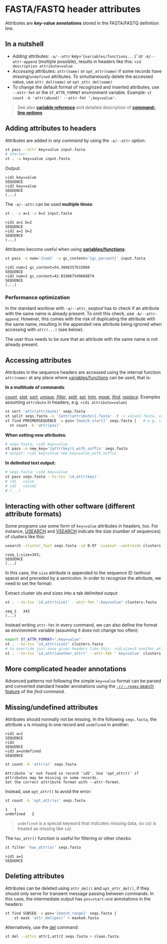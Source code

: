 # FASTA/FASTQ header attributes

Attributes are **key-value annotations** stored in the FASTA/FASTQ definition
line.

## In a nutshell

* *Adding* attributes: `-a/--attr` key='`{variables/functions...}`'
  or `-A/--attr-append` (multiple possible), results in headers like
  this: `>id description attribute=value`
* *Accessing* attributes: `attr(name)` or `opt_attr(name)` if some records
   have missing/`undefined` attributes.
  To simultaneously delete the accessed value, use `attr_del(name)` or `opt_attr_del(name)`
* To change the default format of recognized and inserted attributes, use
  `--attr-fmt` or the `ST_ATTR_FORMAT` environment variable.
  Example: `st count -k 'attr(abund)' --attr-fmt ';key=value'`.

> See also **[variable reference](var_reference.md/#header-attributes)**
> and detailed description of **[command-line options](opts.md)**

## Adding attributes to headers

Attributes are added in *any command* by using the `-a/--attr` option:

```bash
st pass --attr key=value input.fasta
# shorter:
st . -a key=value input.fasta
```

Output:

```
>id1 key=value
SEQUENCE
>id2 key=value
SEQUENCE
(...)
```

The `-a/--attr` can be used **multiple times**:

```bash
st . -a a=1 -a b=2 input.fasta
```

```
>id1 a=1 b=2
SEQUENCE
>id2 a=1 b=2
SEQUENCE
(...)
```

Attributes become useful when using **[variables/functions](variables.md)**:

```bash
st pass -a num='{num}' -a gc_content='{gc_percent}' input.fasta
```

```
>id1 num=1 gc_content=54.3046357615894
SEQUENCE
>id2 num=2 gc_content=42.019867549668874
SEQUENCE
(...)
```

### Performance optimization

In the standard worklow with `-a/--attr`, *seqtool* has to check if an attribute
with the same name is already present. To omit this check, use `-A/--attr-append`.
However, this comes with the risk of duplicating the attribute with the same name,
resulting in the appended new attribute being ignored when accessing with `attr(...)`
(see below).

The user thus needs to be sure that an attribute with the same name is not already present.

## Accessing attributes

Attributes in the sequence headers are accessed using the internal function `attr(name)` at any place where [variables/functions](variables.md) can be used, that is:

**In a multitude of commands**:

*[count](count.md)*, *[stat](stat.md)*, *[sort](sort.md)*, *[unique](unique.md)*, *[filter](filter.md)*, *[split](split.md)*, *[set](set.md)*, *[trim](trim.md)*, *[mask](mask.md)*, *[find](find.md)*, *[replace](replace.md)*. Examples assuming `attribute` in headers, e.g. `>id1 attribute=value1`

```bash
st sort 'attr(attribute)' seqs.fasta
st split seqs.fasta -o '{attr(attribute)}.fasta'  # -> value1.fasta, value2.fasta, etc.
st find PRRIMERSEQUENCE -a pos='{match_start}' seqs.fasta |   # e.g. >id1 pos=2
  st count -k 'attr(pos)'
```

**When setting new attributes**:

```bash
# seqs.fasta: >id1 key=value
st pass -a new_key='{attr(key)}_with_suffix' seqs.fasta
# output: >id1 key=value new_key=value_with_suffix
```

**In delimited text output:**

```bash
# seqs.fasta: >id1 key=value
st pass seqs.fasta --to-tsv 'id,attr(key)'
# id1   value
# id2   value2
# (...)
```

## Interacting with other software (different attribute formats)

Some programs use some form of `key=value` attributes in headers, too. For instance, [USEARCH](https://drive5.com/usearch/) and [VSEARCH](https://github.com/torognes/vsearch) indicate the size (number of sequences) of clusters like this:


```bash
usearch -cluster_fast seqs.fasta -id 0.97 -sizeout -centroids clusters.fasta
```
```
>seq_1;size=343;
SEQUENCE
(...)
```

In this case, the `size` attribute is appended to the sequence ID (without space) and preceded by a semicolon. In order to recognize the attribute, we need to set the format:


Extract cluster ids and sizes into a tab delimited output

```bash
st . --to-tsv 'id,attr(size)' --attr-fmt ";key=value" clusters.fasta
```
```
seq_1 	343
(...)
```

Instead writing `attr-fmt` in every command, we can also define the format as environment variable (assuming it does not change too often):

```bash
export ST_ATTR_FORMAT=";key=value"
st . --to-tsv 'id,attr(size)' clusters.fasta
# to override just once given headers like this: >id;size=5 another_attr=somevalue
st . --to-tsv 'id,attr(another_attr)' --attr-fmt ' key=value' clusters.fasta
```

## More complicated header annotations

Advanced patterns not following the simple `key=value` format can be parsed
and converted standard header annotations using the 
[`-r/--regex` search feature](find.md#searching-in-headers) of the *find* command.


## Missing/undefined attributes

Attributes should normally not be missing. In the following `seqs.fasta`,
the attribute `a` is missing in one record and `undefined` in another:

```
>id1 a=1
SEQUENCE
>id2
SEQUENCE
>id3 a=undefined
SEQUENCE
```

```bash
st count -k 'attr(a)' seqs.fasta
```

```
Attribute 'a' not found in record 'id2'. Use 'opt_attr()' if attributes may be missing in some records.
Set the correct attribute format with --attr-format.
```

Instead, use `opt_attr()` to avoid the error:

```bash
st count -k 'opt_attr(a)' seqs.fasta
```

```
1	1
undefined	2
```

> `undefined` is a special keyword that indicates missing data, so
> `id3` is treated as missing like `id2`

The `has_attr()` function is useful for filtering or other checks:


```bash
st filter 'has_attr(a)' seqs.fasta
```
```
>id1 a=1
SEQUENCE
```

## Deleting attributes

Attributes can be deleted using `attr_del()` and `opt_attr_del()`, if they should only serve for transient message passing between commands. In this case, the intermediate output has `pos=start:end` annotations in the headers:

```bash
st find SUBSEQ -a pos='{match_range}' seqs.fasta |
    st mask 'attr_del(pos)' > masked.fasta
```

Alternatively, use the [del](del.md) command:

```bash
st del --attrs attr1,attr2 seqs.fasta > clean.fasta
```
